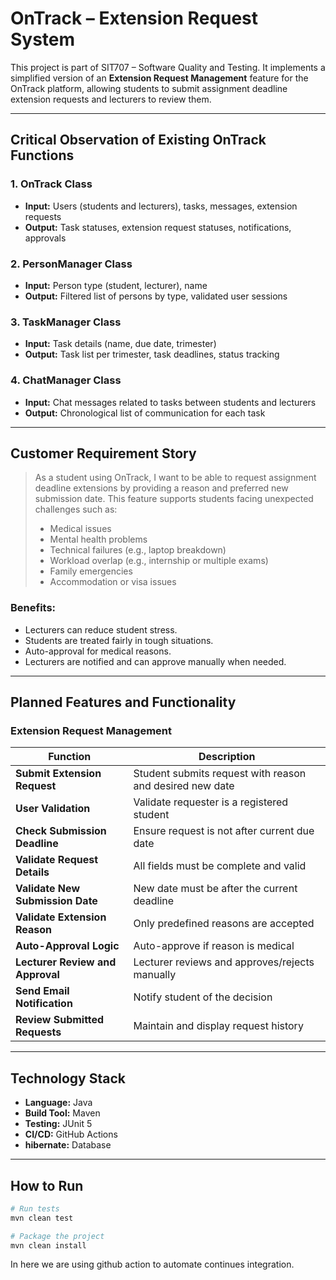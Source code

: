 #  OnTrack – Extension Request System

This project is part of SIT707 – Software Quality and Testing. It implements a simplified version of an **Extension Request Management** feature for the OnTrack platform, allowing students to submit assignment deadline extension requests and lecturers to review them.

---

##  Critical Observation of Existing OnTrack Functions

### 1. **OnTrack Class**
- **Input:** Users (students and lecturers), tasks, messages, extension requests
- **Output:** Task statuses, extension request statuses, notifications, approvals

### 2. **PersonManager Class**
- **Input:** Person type (student, lecturer), name
- **Output:** Filtered list of persons by type, validated user sessions

### 3. **TaskManager Class**
- **Input:** Task details (name, due date, trimester)
- **Output:** Task list per trimester, task deadlines, status tracking

### 4. **ChatManager Class**
- **Input:** Chat messages related to tasks between students and lecturers
- **Output:** Chronological list of communication for each task

---

##  Customer Requirement Story

> As a student using OnTrack, I want to be able to request assignment deadline extensions by providing a reason and preferred new submission date. This feature supports students facing unexpected challenges such as:
>
> - Medical issues
> - Mental health problems
> - Technical failures (e.g., laptop breakdown)
> - Workload overlap (e.g., internship or multiple exams)
> - Family emergencies
> - Accommodation or visa issues

### Benefits:
- Lecturers can reduce student stress.
- Students are treated fairly in tough situations.
- Auto-approval for medical reasons.
- Lecturers are notified and can approve manually when needed.

---

##  Planned Features and Functionality

###  Extension Request Management

| Function                             | Description |
|--------------------------------------|-------------|
| **Submit Extension Request**         | Student submits request with reason and desired new date |
| **User Validation**                  | Validate requester is a registered student |
| **Check Submission Deadline**        | Ensure request is not after current due date |
| **Validate Request Details**         | All fields must be complete and valid |
| **Validate New Submission Date**     | New date must be after the current deadline |
| **Validate Extension Reason**        | Only predefined reasons are accepted |
| **Auto-Approval Logic**              | Auto-approve if reason is medical |
| **Lecturer Review and Approval**     | Lecturer reviews and approves/rejects manually |
| **Send Email Notification**          | Notify student of the decision |
| **Review Submitted Requests**        | Maintain and display request history |

---

##  Technology Stack

- **Language:** Java
- **Build Tool:** Maven
- **Testing:** JUnit 5
- **CI/CD:** GitHub Actions
- **hibernate:** Database

---

##  How to Run

```bash
# Run tests
mvn clean test

# Package the project
mvn clean install

```

In here we are using github action to automate continues integration.

